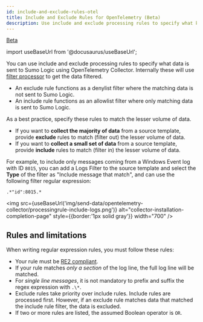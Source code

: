 ```yaml
---
id: include-and-exclude-rules-otel
title: Include and Exclude Rules for OpenTelemetry (Beta)
description: Use include and exclude processing rules to specify what kind of data is sent to Sumo Logic using OpenTelemetry Collector.
---
```

<head>
  <meta name="robots" content="noindex" />
</head>

<p><a href="/docs/beta"><span className="beta">Beta</span></a></p>

import useBaseUrl from '@docusaurus/useBaseUrl';

You can use include and exclude processing rules to specify what data is sent to Sumo Logic using OpenTelemetry Collector. Internally these will use [filter processor](https://github.com/open-telemetry/opentelemetry-collector-contrib/tree/main/processor/filterprocessor) to get the data filtered. 

* An exclude rule functions as a denylist filter where the matching data is not sent to Sumo Logic.
* An include rule functions as an allowlist filter where only matching data is sent to Sumo Logic.

As a best practice, specify these rules to match the lesser volume of data.

* If you want to **collect the majority of data** from a source template, provide **exclude** rules to match (filter out) the lesser volume of data.
* If you want to **collect a small set of data** from a source template, provide **include** rules to match (filter in) the lesser volume of data.

For example, to include only messages coming from a Windows Event log with ID `8015`, you can add a Logs Filter to the source template and select the **Type** of the filter as "Include message that match", and can use the following filter regular expression:

```
.*"id":8015.*
```

<img src={useBaseUrl('img/send-data/opentelemetry-collector/processingrule-include-logs.png')} alt="collector-installation-completion-page" style={{border:'1px solid gray'}} width="700" />

## Rules and limitations

When writing regular expression rules, you must follow these rules:

* Your rule must be [RE2 compliant](https://github.com/google/re2/wiki/Syntax).
* If your rule matches *only a section* of the log line, the full log line will be matched.
* For *single line messages*, it is not mandatory to prefix and suffix the regex expression with `.\*`.
* Exclude rules take priority over include rules. Include rules are processed first. However, if an exclude rule matches data that matched the include rule filter, the data is excluded.
* If two or more rules are listed, the assumed Boolean operator is `OR`.